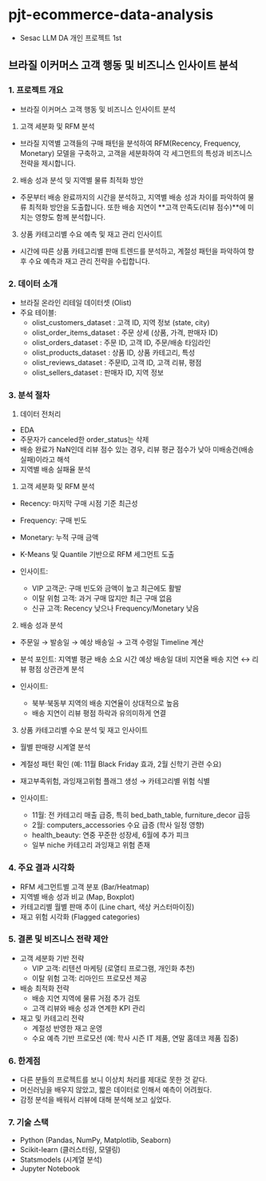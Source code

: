# pjt-ecommerce-data-analysis
- Sesac LLM DA 개인 프로젝트 1st
## 브라질 이커머스 고객 행동 및 비즈니스 인사이트 분석
### 1. 프로젝트 개요
- 브라질 이커머스 고객 행동 및 비즈니스 인사이트 분석

1. 고객 세분화 및 RFM 분석
- 브라질 지역별 고객들의 구매 패턴을 분석하여 RFM(Recency, Frequency, Monetary) 모델을 구축하고, 고객을 세분화하여 각 세그먼트의 특성과 비즈니스 전략을 제시합니다.

2. 배송 성과 분석 및 지역별 물류 최적화 방안
- 주문부터 배송 완료까지의 시간을 분석하고, 지역별 배송 성과 차이를 파악하여 물류 최적화 방안을 도출합니다. 또한 배송 지연이 **고객 만족도(리뷰 점수)**에 미치는 영향도 함께 분석합니다.

3. 상품 카테고리별 수요 예측 및 재고 관리 인사이트
- 시간에 따른 상품 카테고리별 판매 트렌드를 분석하고, 계절성 패턴을 파악하여 향후 수요 예측과 재고 관리 전략을 수립합니다.

### 2. 데이터 소개
- 브라질 온라인 리테일 데이터셋 (Olist)
- 주요 테이블:
    - olist_customers_dataset : 고객 ID, 지역 정보 (state, city)
    - olist_order_items_dataset : 주문 상세 (상품, 가격, 판매자 ID)
    - olist_orders_dataset : 주문 ID, 고객 ID, 주문/배송 타임라인
    - olist_products_dataset : 상품 ID, 상품 카테고리, 특성
    - olist_reviews_dataset : 주문ID, 고객 ID, 고객 리뷰, 평점
    - olist_sellers_dataset : 판매자 ID, 지역 정보

### 3. 분석 절차

1. 데이터 전처리
- EDA
- 주문자가 canceled한 order_status는 삭제
- 배송 완료가 NaN인데 리뷰 점수 있는 경우, 리뷰 평균 점수가 낮아 미배송건(배송실패)이라고 해석
- 지역별 배송 실패율 분석

1. 고객 세분화 및 RFM 분석
- Recency: 마지막 구매 시점 기준 최근성
- Frequency: 구매 빈도
- Monetary: 누적 구매 금액
- K-Means 및 Quantile 기반으로 RFM 세그먼트 도출

- 인사이트:
    - VIP 고객군: 구매 빈도와 금액이 높고 최근에도 활발
    - 이탈 위험 고객: 과거 구매 많지만 최근 구매 없음
    - 신규 고객: Recency 낮으나 Frequency/Monetary 낮음

2. 배송 성과 분석
- 주문일 → 발송일 → 예상 배송일 → 고객 수령일 Timeline 계산
- 분석 포인트:
    지역별 평균 배송 소요 시간
    예상 배송일 대비 지연율
    배송 지연 ↔ 리뷰 평점 상관관계 분석

- 인사이트:
    - 북부·북동부 지역의 배송 지연율이 상대적으로 높음
    - 배송 지연이 리뷰 평점 하락과 유의미하게 연결

3. 상품 카테고리별 수요 분석 및 재고 인사이트
- 월별 판매량 시계열 분석
- 계절성 패턴 확인 (예: 11월 Black Friday 효과, 2월 신학기 관련 수요)
- 재고부족위험, 과잉재고위험 플래그 생성 → 카테고리별 위험 식별

- 인사이트:
    - 11월: 전 카테고리 매출 급증, 특히 bed_bath_table, furniture_decor 급등
    - 2월: computers_accessories 수요 급증 (학사 일정 영향)
    - health_beauty: 연중 꾸준한 성장세, 6월에 추가 피크
    - 일부 niche 카테고리 과잉재고 위험 존재

### 4. 주요 결과 시각화
- RFM 세그먼트별 고객 분포 (Bar/Heatmap)
- 지역별 배송 성과 비교 (Map, Boxplot)
- 카테고리별 월별 판매 추이 (Line chart, 색상 커스터마이징)
- 재고 위험 시각화 (Flagged categories)

### 5. 결론 및 비즈니스 전략 제안

- 고객 세분화 기반 전략
    - VIP 고객: 리텐션 마케팅 (로열티 프로그램, 개인화 추천)
    - 이탈 위험 고객: 리마인드 프로모션 제공
- 배송 최적화 전략
    - 배송 지연 지역에 물류 거점 추가 검토
    - 고객 리뷰와 배송 성과 연계한 KPI 관리
- 재고 및 카테고리 전략
    - 계절성 반영한 재고 운영
    - 수요 예측 기반 프로모션 (예: 학사 시즌 IT 제품, 연말 홈데코 제품 집중)

### 6. 한계점
- 다른 분들의 프로젝트를 보니 이상치 처리를 제대로 못한 것 같다.
- 머신러닝을 배우지 않았고, 짧은 데이터로 인해서 예측이 어려웠다.
- 감정 분석을 배워서 리뷰에 대해 분석해 보고 싶었다.

### 7. 기술 스택
- Python (Pandas, NumPy, Matplotlib, Seaborn)
- Scikit-learn (클러스터링, 모델링)
- Statsmodels (시계열 분석)
- Jupyter Notebook